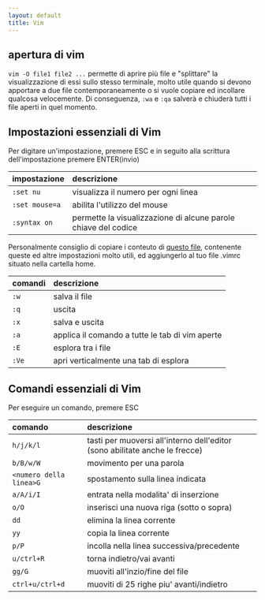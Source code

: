 ```yaml
---
layout: default
title: Vim 
---
```

## apertura di vim
`vim -O file1 file2 ...` permette di aprire più file e "splittare" la visualizzazione di essi sullo stesso terminale, molto utile quando si devono apportare a due file contemporaneamente o si vuole copiare ed incollare qualcosa velocemente. Di conseguenza, `:wa` e `:qa` salverà e chiuderà tutti i file aperti in quel momento.

## Impostazioni essenziali di Vim
Per digitare un'impostazione, premere ESC e in seguito alla scrittura dell'impostazione premere ENTER(invio)

| impostazione | descrizione |
|:----------|:-------|
| `:set nu` | visualizza il numero per ogni linea |
| `:set mouse=a`| abilita l'utilizzo del mouse |
| `:syntax on`| permette la visualizzazione di alcune parole chiave del codice |

Personalmente consiglio di copiare i conteuto di [questo file](https://github.com/UmbertoSavoia/vim/blob/main/vimrc), contenente queste ed altre impostazioni molto utili, ed aggiungerlo al tuo file .vimrc situato nella cartella home.

| comandi | descrizione |
|:----------|:-------|
| `:w` | salva il file |
| `:q` | uscita |
| `:x` | salva e uscita |
| `:a` | applica il comando a tutte le tab di vim aperte |
| `:E` | esplora tra i file |
| `:Ve` | apri verticalmente una tab di esplora |

## Comandi essenziali di Vim
Per eseguire un comando, premere ESC

| comando | descrizione |
|:----------|:-------|
| `h/j/k/l` | tasti per muoversi all'interno dell'editor (sono abilitate anche le frecce) |
| `b/B/w/W`| movimento per una parola |
| `<numero della linea>G`| spostamento sulla linea indicata |
| `a/A/i/I` | entrata nella modalita' di inserzione |
| `o/O` | inserisci una nuova riga (sotto o sopra) |
| `dd` | elimina la linea corrente |
| `yy` | copia la linea corrente |
| `p/P` | incolla nella linea successiva/precedente |
| `u/ctrl+R` | torna indietro/vai avanti |
| `gg/G` | muoviti all'inzio/fine del file |
| `ctrl+u/ctrl+d` | muoviti di 25 righe piu' avanti/indietro |
